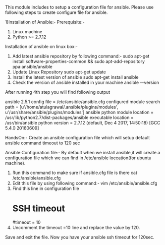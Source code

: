 This module includes to setup a configuration file for ansible.
Please use following steps to create configure file for ansible.

1)Installation of Ansible:-
Prerequisite:-
1) Linux machine
2) Python >= 2.7.12

Installation of ansible on linux box:-
1) Add latest ansible repository by following command:-
	sudo apt-get install software-properties-common && sudo apt-add-repository ppa:ansible/ansible
2) Update Linux Repository
	 sudo apt-get update
3) Install the latest version of ansible
	sudo apt-get install ansible
4) Check the version of ansible installed in your machine
	ansible --version

After running 4th step you will find following output

ansible 2.5.1
  config file = /etc/ansible/ansible.cfg
  configured module search path = [u'/home/atulagrawal/.ansible/plugins/modules', u'/usr/share/ansible/plugins/modules']
  ansible python module location = /usr/lib/python2.7/dist-packages/ansible
  executable location = /usr/bin/ansible
  python version = 2.7.12 (default, Dec  4 2017, 14:50:18) [GCC 5.4.0 20160609]


HandsOn:-
Create an ansible configuration file which will setup default ansible command timeout to 120 sec

Ansible Configuration file:-
By default when we install ansible,it will create a configuration file which we can find in /etc/ansible loccation(for ubuntu machine).

1) Run this command to make sure if ansible.cfg file is there
	cat /etc/ansible/ansible.cfg
2) Edit this file by using following command:-
	vim /etc/ansible/ansible.cfg
3) Find this line in configuration file
	# SSH timeout
	#timeout = 10
4) Uncomment the timeout =10 line and replace the value by 120.

Save and exit the file.
Now you have your ansible ssh timeout for 120sec.





